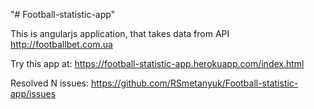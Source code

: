 "# Football-statistic-app" 

This is angularjs application, that takes data from API http://footballbet.com.ua

Try this app at: https://football-statistic-app.herokuapp.com/index.html

Resolved N issues: https://github.com/RSmetanyuk/Football-statistic-app/issues